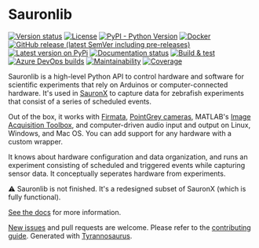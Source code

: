 # Sauronlib

[![Version status](https://img.shields.io/pypi/status/sauronlib)](https://pypi.org/project/sauronlib/)
[![License](https://img.shields.io/badge/License-Apache%202.0-blue.svg)](https://opensource.org/licenses/Apache-2.0)
[![PyPI - Python Version](https://img.shields.io/pypi/pyversions/sauronlib)](https://pypi.org/project/sauronlib/)
[![Docker](https://img.shields.io/docker/v/dmyersturnbull/sauronlib?color=green&label=DockerHub)](https://hub.docker.com/repository/docker/dmyersturnbull/sauronlib)
[![GitHub release (latest SemVer including pre-releases)](https://img.shields.io/github/v/release/dmyersturnbull/sauronlib?include_prereleases&label=GitHub)](https://github.com/dmyersturnbull/sauronlib/releases)
[![Latest version on PyPi](https://badge.fury.io/py/sauronlib.svg)](https://pypi.org/project/sauronlib/)
[![Documentation status](https://readthedocs.org/projects/sauronlib/badge/?version=latest&style=flat-square)](https://sauronlib.readthedocs.io/en/stable/)
[![Build & test](https://github.com/dmyersturnbull/sauronlib/workflows/Build%20&%20test/badge.svg)](https://github.com/dmyersturnbull/sauronlib/actions)
[![Azure DevOps builds](https://img.shields.io/azure-devops/build/dmyersturnbull/<<key>>/<<defid>>?label=Azure)](https://dev.azure.com/dmyersturnbull/sauronlib/_build?definitionId=1&_a=summary)
[![Maintainability](https://api.codeclimate.com/v1/badges/<<apikey>>/maintainability)](https://codeclimate.com/github/dmyersturnbull/sauronlib/maintainability)
[![Coverage](https://coveralls.io/repos/github/dmyersturnbull/sauronlib/badge.svg?branch=master)](https://coveralls.io/github/dmyersturnbull/sauronlib?branch=master)


Sauronlib is a high-level Python API to control hardware and software for scientific experiments that rely on Arduinos or computer-connected hardware.
It's used in [SauronX](https://github.com/dmyersturnbull/sauronx) to capture data for zebrafish experiments that consist of a series of scheduled events.

Out of the box, it works with [Firmata](https://www.arduino.cc/en/reference/firmata), [PointGrey cameras](https://www.flir.com/iis/machine-vision/), MATLAB's [Image Acquisition Toolbox](https://www.mathworks.com/products/image-acquisition.html), and computer-driven audio input and output on Linux, Windows, and Mac OS.
You can add support for any hardware with a custom wrapper.

It knows about hardware configuration and data organization, and runs an experiment consisting of scheduled and triggered events while capturing sensor data.
It conceptually seperates hardware from experiments.

⚠ Sauronlib is not finished. It's a redesigned subset of SauronX (which is fully functional).

[See the docs](https://sauronlib.readthedocs.io/en/stable/) for more information.


[New issues](https://github.com/dmyersturnbull/sauronlib/issues) and pull requests are welcome.
Please refer to the [contributing guide](https://github.com/dmyersturnbull/sauronlib/blob/master/CONTRIBUTING.md).
Generated with [Tyrannosaurus](https://github.com/dmyersturnbull/tyrannosaurus).

